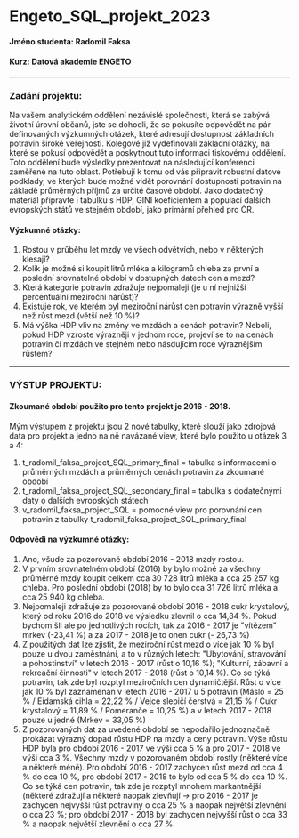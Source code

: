 # Engeto_SQL_projekt_2023

#### Jméno studenta: Radomil Faksa

#### Kurz: Datová akademie ENGETO

---------------------------------------------------------------------------------------------------------------------------------------------------------------
### Zadání projektu: 
Na vašem analytickém oddělení nezávislé společnosti, která se zabývá životní úrovní občanů, jste se dohodli, že se pokusíte odpovědět na pár definovaných výzkumných otázek, které adresují dostupnost základních potravin široké veřejnosti. Kolegové již vydefinovali základní otázky, na které se pokusí odpovědět a poskytnout tuto informaci tiskovému oddělení. Toto oddělení bude výsledky prezentovat na následující konferenci zaměřené na tuto oblast. Potřebují k tomu od vás připravit robustní datové podklady, ve kterých bude možné vidět porovnání dostupnosti potravin na základě průměrných příjmů za určité časové období. Jako dodatečný materiál připravte i tabulku s HDP, GINI koeficientem a populací dalších evropských států ve stejném období, jako primární přehled pro ČR.

#### Výzkumné otázky:
1) Rostou v průběhu let mzdy ve všech odvětvích, nebo v některých klesají?
2) Kolik je možné si koupit litrů mléka a kilogramů chleba za první a poslední srovnatelné období v dostupných datech cen a mezd?
3) Která kategorie potravin zdražuje nejpomaleji (je u ní nejnižší percentuální meziroční nárůst)?
4) Existuje rok, ve kterém byl meziroční nárůst cen potravin výrazně vyšší než růst mezd (větší než 10 %)?
5) Má výška HDP vliv na změny ve mzdách a cenách potravin? Neboli, pokud HDP vzroste výrazněji v jednom roce, projeví se to na cenách potravin či mzdách ve stejném nebo násdujícím roce výraznějším růstem?
---------------------------------------------------------------------------------------------------------------------------------------------------------------

### VÝSTUP PROJEKTU:
#### Zkoumané období použito pro tento projekt je 2016 - 2018.

Mým výstupem z projektu jsou 2 nové tabulky, které slouží jako zdrojová data pro projekt a jedno na ně navázané view, které bylo použito u otázek 3 a 4:

1) t_radomil_faksa_project_SQL_primary_final = tabulka s informacemi o průměrných mzdách a průměrných cenách potravin za zkoumané období
2) t_radomil_faksa_project_SQL_secondary_final = tabulka s dodatečnými daty o dalších evropských státech
3) v_radomil_faksa_project_SQL = pomocné view pro porovnání cen potravin z tabulky t_radomil_faksa_project_SQL_primary_final


#### Odpovědi na výzkumné otázky:
1) Ano, všude za pozorované období 2016 - 2018 mzdy rostou.
2) V prvním srovnatelném období (2016) by bylo možné za všechny průměrné mzdy koupit celkem cca 30 728 litrů mléka a cca 25 257 kg chleba. Pro poslední období (2018) by to bylo cca 31 726 litrů mléka a cca 25 940 kg chleba.
3) Nejpomaleji zdražuje za pozorované období 2016 - 2018 cukr krystalový, který od roku 2016 do 2018 ve výsledku zlevnil o cca 14,84 %. Pokud bychom šli ale po jednotlivých rocích, tak za 2016 - 2017 je "vítězem" mrkev (-23,41 %) a za 2017 - 2018 je to onen cukr (- 26,73 %)
4) Z použitých dat lze zjistit, že meziroční růst mezd o více jak 10 % byl pouze u dvou zaměstnání, a to v různých letech: "Ubytování, stravování a pohostinství" v letech 2016 - 2017 (růst o 10,16 %); "Kulturní, zábavní a rekreační činnosti" v letech 2017 - 2018 (růst o 10,14 %). Co se týká potravin, tak zde byl rozptyl meziročních cen dynamičtější. Růst o více jak 10 % byl zaznamenán v letech 2016 - 2017 u 5 potravin (Máslo = 25 % / Eidamská cihla = 22,22 % / Vejce slepičí čerstvá = 21,15 % / Cukr krystalový = 11,89 % / Pomeranče = 10,25 %) a v letech 2017 - 2018 pouze u jedné (Mrkev = 33,05 %)
5) Z pozorovaných dat za uvedené období se nepodařilo jednoznačně prokázat výrazný dopad růstu HDP na mzdy a ceny potravin. Výše růstu HDP byla pro období 2016 - 2017 ve výši cca 5 % a pro 2017 - 2018 ve výši cca 3 %. Všechny mzdy v pozorovaném období rostly (některé více a některé méně). Pro období 2016 - 2017 zachycen růst mezd od cca 4 % do cca 10 %, pro období 2017 - 2018 to bylo od cca 5 % do cca 10 %. Co se týká cen potravin, tak zde je rozptyl mnohem markantnější (některé zdražují a některé naopak zlevňují -> pro 2016 - 2017 je zachycen nejvyšší růst potraviny o cca 25 % a naopak největší zlevnění o cca 23 %; pro období 2017 - 2018 byl zachycen nejvyšší růst o cca 33 % a naopak největší zlevnění o cca 27 %.
